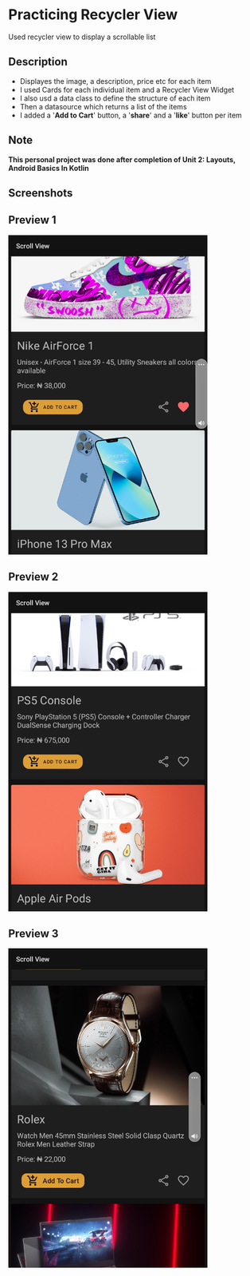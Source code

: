 # Practicing Recycler View
Used recycler view to display a scrollable list
## Description
- Displayes the image, a description, price etc for each item 
- I used Cards for each individual item and a Recycler View Widget 
- I also usd a data class to define the structure of each item
- Then a datasource which returns a list of the items
- I added a '**Add to Cart**' button, a '**share**' and a '**like**' button per item
## Note
**This personal project was done after completion of Unit 2: Layouts, Android Basics In Kotlin**

## Screenshots
**Preview 1**
--
<img src = "app/src/main/res/drawable/scroll1.jpg" width = "400">

**Preview 2**
--
<img src = "app/src/main/res/drawable/scroll2.jpg" width = "400">

**Preview 3**
--
<img src = "app/src/main/res/drawable/scroll3.jpg" width = "400">
